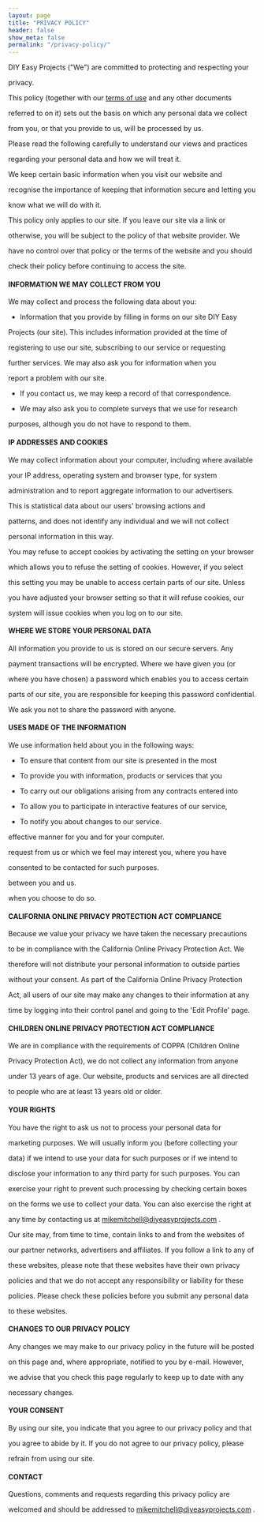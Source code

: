 ```yaml
---
layout: page
title: "PRIVACY POLICY"
header: false
show_meta: false
permalink: "/privacy-policy/"
---
```




DIY Easy Projects ("We") are committed to protecting and respecting your

privacy.

This policy (together with our <a href="{{ site.url }}{{ site.baseurl }}/TermsOfWebsiteUse/">terms of use</a> and any other documents 

referred to on it) sets out the basis on which any personal data we collect 

from you, or that you provide to us, will be processed by us.

Please read the following carefully to understand our views and practices 

regarding your personal data and how we will treat it.

We keep certain basic information when you visit our website and 

recognise the importance of keeping that information secure and letting you 

know what we will do with it.

This policy only applies to our site. If you leave our site via a link or 

otherwise, you will be subject to the policy of that website provider. We 

have no control over that policy or the terms of the website and you should 

check their policy before continuing to access the site.

#### **INFORMATION WE MAY COLLECT FROM YOU**

We may collect and process the following data about you:

* Information that you provide by filling in forms on our site DIY Easy 

Projects (our site). This includes information provided at the time of 

registering to use our site, subscribing to our service or requesting 

further services. We may also ask you for information when you 

report a problem with our site.

* If you contact us, we may keep a record of that correspondence.

* We may also ask you to complete surveys that we use for research 

purposes, although you do not have to respond to them.

#### **IP ADDRESSES AND COOKIES**

We may collect information about your computer, including where available 

your IP address, operating system and browser type, for system 

administration and to report aggregate information to our advertisers.

This is statistical data about our users' browsing actions and 

patterns, and does not identify any individual and we will not collect 

personal information in this way.

You may refuse to accept cookies by activating the setting on your browser 

which allows you to refuse the setting of cookies. However, if you select 

this setting you may be unable to access certain parts of our site. Unless 

you have adjusted your browser setting so that it will refuse cookies, our 

system will issue cookies when you log on to our site.

#### **WHERE WE STORE YOUR PERSONAL DATA**

All information you provide to us is stored on our secure servers. Any 

payment transactions will be encrypted. Where we have given you (or 

where you have chosen) a password which enables you to access certain 

parts of our site, you are responsible for keeping this password confidential. 

We ask you not to share the password with anyone.

#### **USES MADE OF THE INFORMATION**

We use information held about you in the following ways:

* To ensure that content from our site is presented in the most 

* To provide you with information, products or services that you 

* To carry out our obligations arising from any contracts entered into 

* To allow you to participate in interactive features of our service, 

* To notify you about changes to our service.

effective manner for you and for your computer.

request from us or which we feel may interest you, where you have 

consented to be contacted for such purposes.

between you and us.

when you choose to do so.

#### **CALIFORNIA ONLINE PRIVACY PROTECTION ACT COMPLIANCE**

Because we value your privacy we have taken the necessary precautions 

to be in compliance with the California Online Privacy Protection Act. We 

therefore will not distribute your personal information to outside parties 

without your consent. As part of the California Online Privacy Protection 

Act, all users of our site may make any changes to their information at any 

time by logging into their control panel and going to the 'Edit Profile' page.

#### **CHILDREN ONLINE PRIVACY PROTECTION ACT COMPLIANCE**

We are in compliance with the requirements of COPPA (Children Online 

Privacy Protection Act), we do not collect any information from anyone 

under 13 years of age. Our website, products and services are all directed 

to people who are at least 13 years old or older.

#### **YOUR RIGHTS**

You have the right to ask us not to process your personal data for 

marketing purposes. We will usually inform you (before collecting your 

data) if we intend to use your data for such purposes or if we intend to 

disclose your information to any third party for such purposes. You can 

exercise your right to prevent such processing by checking certain boxes 

on the forms we use to collect your data. You can also exercise the right at 

any time by contacting us at <a href="mailto:mikemitchelldiyeasyprojects@gmail.com">mikemitchell@diyeasyprojects.com</a> .

Our site may, from time to time, contain links to and from the websites of 

our partner networks, advertisers and affiliates. If you follow a link to any of 

these websites, please note that these websites have their own privacy 

policies and that we do not accept any responsibility or liability for these 

policies. Please check these policies before you submit any personal data 

to these websites.

#### **CHANGES TO OUR PRIVACY POLICY**

Any changes we may make to our privacy policy in the future will be posted 

on this page and, where appropriate, notified to you by e-mail. However, 

we advise that you check this page regularly to keep up to date with any 

necessary changes.

#### **YOUR CONSENT**

By using our site, you indicate that you agree to our privacy policy and that 

you agree to abide by it. If you do not agree to our privacy policy, please 

refrain from using our site.

#### **CONTACT**

Questions, comments and requests regarding this privacy policy are 

welcomed and should be addressed to <a href="mailto:mikemitchelldiyeasyprojects@gmail.com">mikemitchell@diyeasyprojects.com</a> .